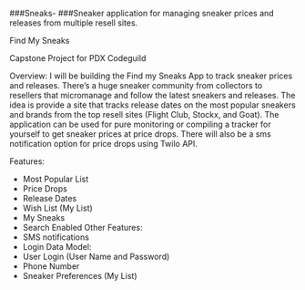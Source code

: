 ###Sneaks-
###Sneaker application for managing sneaker prices and releases from multiple resell sites. 


Find My Sneaks

Capstone Project for PDX Codeguild

Overview:
I will be building the Find my Sneaks App to track sneaker prices and releases.  There’s a huge sneaker community from collectors to resellers that micromanage and follow the latest sneakers and releases. The idea is provide a site that tracks release dates on the most popular sneakers and brands from the top resell sites (Flight Club, Stockx, and Goat).  The application can be used for pure monitoring or compiling a tracker for yourself to get sneaker prices at price drops.  There will also be a sms notification option for price drops using Twilo API. 

Features: 
-	Most Popular List
-	Price Drops
-	Release Dates
-	Wish List (My List)
-	My Sneaks
-	Search Enabled
Other Features:
-	SMS notifications
-	Login
Data Model:
-	User Login (User Name and Password)
-	Phone Number
-	Sneaker Preferences (My List)


